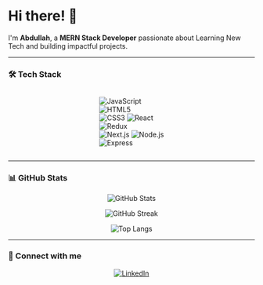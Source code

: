 # Hi there! 👋

I'm **Abdullah**, a **MERN Stack Developer** passionate about Learning New Tech and building impactful projects.

---

### 🛠 Tech Stack

<div style="display: flex; flex-wrap: wrap; justify-content:center; flex-direction:row ; gap: 10px;">
  
  ![JavaScript](https://img.shields.io/badge/JavaScript-F7DF1E.svg?style=flat&logo=javascript&logoColor=black)  
  ![HTML5](https://img.shields.io/badge/HTML5-E34F26.svg?style=flat&logo=html5&logoColor=white)  
  ![CSS3](https://img.shields.io/badge/CSS3-1572B6.svg?style=flat&logo=css3&logoColor=white)
  ![React](https://img.shields.io/badge/React-61DAFB.svg?style=flat&logo=react&logoColor=black)  
  ![Redux](https://img.shields.io/badge/Redux-764ABC.svg?style=flat&logo=redux&logoColor=white)  
  ![Next.js](https://img.shields.io/badge/Next.js-000000.svg?style=flat&logo=nextdotjs&logoColor=white)
  ![Node.js](https://img.shields.io/badge/Node.js-339933.svg?style=flat&logo=nodedotjs&logoColor=white)  
  ![Express](https://img.shields.io/badge/Express-000000.svg?style=flat&logo=express&logoColor=white)
  
</div>

---

### 📊 GitHub Stats

<div align="center">
  
  ![GitHub Stats](https://github-readme-stats.vercel.app/api?username=Abdullah7498&show_icons=true&theme=radical&hide=contribs,prs)
  
  ![GitHub Streak](https://github-readme-streak-stats.herokuapp.com/?user=Abdullah7498&theme=radical)
  
  ![Top Langs](https://github-readme-stats.vercel.app/api/top-langs/?username=Abdullah7498&langs_count=5&theme=radical&layout=compact&custom_title=Top%20Languages%20(Frontend%20&%20Backend))
  
</div>

---

### 🔗 Connect with me

<div align="center">
  
[![LinkedIn](https://img.shields.io/badge/LinkedIn-0077B5?style=for-the-badge&logo=linkedin&logoColor=white)](https://www.linkedin.com/in/abdullah-tanveer-772956309)
  
</div>
